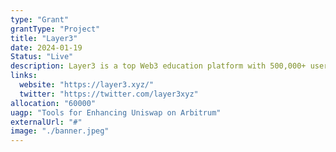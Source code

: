 ```yaml
---
type: "Grant"
grantType: "Project"
title: "Layer3"
date: 2024-01-19
Status: "Live"
description: Layer3 is a top Web3 education platform with 500,000+ users and 100+ top Web3 projects. Users engage in immersive quests to learn about Web3 applications.
links:
  website: "https://layer3.xyz/"
  twitter: "https://twitter.com/layer3xyz"
allocation: "60000"
uagp: "Tools for Enhancing Uniswap on Arbitrum"
externalUrl: "#"
image: "./banner.jpeg"
---
```

